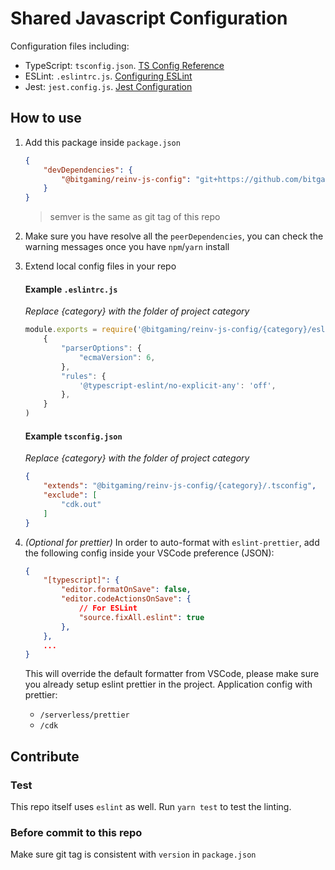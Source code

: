 # Shared Javascript Configuration

Configuration files including:
- TypeScript: `tsconfig.json`. [TS Config Reference](https://www.typescriptlang.org/tsconfig)
- ESLint: `.eslintrc.js`. [Configuring ESLint](https://eslint.org/docs/user-guide/configuring)
- Jest: `jest.config.js`. [Jest Configuration](https://jestjs.io/docs/en/configuration)

## How to use

1. Add this package inside `package.json`

    ```json
    {
        "devDependencies": {
            "@bitgaming/reinv-js-config": "git+https://github.com/bitgaming/reinv-js-config.git#semver:^1.5.0",
        }
    }
    ```

    > semver is the same as git tag of this repo

2. Make sure you have resolve all the `peerDependencies`, you can check the warning messages once you have `npm`/`yarn` install

3. Extend local config files in your repo

    #### Example `.eslintrc.js`

    *Replace {category} with the folder of project category*
    ```javascript
    module.exports = require('@bitgaming/reinv-js-config/{category}/eslintrc')(
        {
            "parserOptions": {
                "ecmaVersion": 6,
            },
            "rules": {
                '@typescript-eslint/no-explicit-any': 'off',
            },
        }
    )
    ```

    #### Example `tsconfig.json`

    *Replace {category} with the folder of project category*
    ```json
    {
        "extends": "@bitgaming/reinv-js-config/{category}/.tsconfig",
        "exclude": [
            "cdk.out"
        ]
    }
    ```

4. *(Optional for prettier)* In order to auto-format with `eslint-prettier`, add the following config inside your VSCode preference (JSON):
   ```json
   {
       "[typescript]": {
           "editor.formatOnSave": false,
           "editor.codeActionsOnSave": {
               // For ESLint
               "source.fixAll.eslint": true
           },
       },
       ...
   }
   ```

    This will override the default formatter from VSCode, please make sure you already setup eslint prettier in the project. Application config with prettier:
    - `/serverless/prettier`
    - `/cdk`

## Contribute

### Test

This repo itself uses `eslint` as well. Run `yarn test` to test the linting.

### Before commit to this repo

Make sure git tag is consistent with `version` in `package.json`
